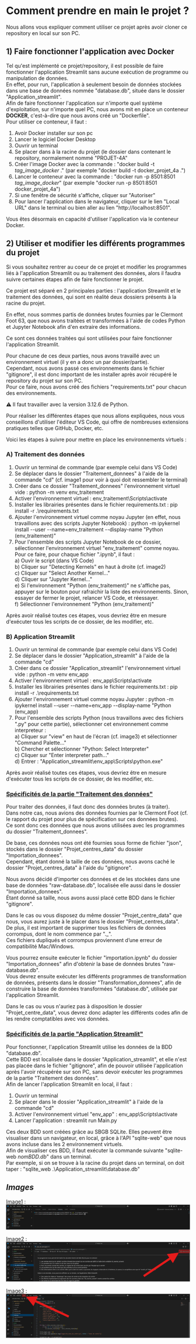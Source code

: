 # Comment prendre en main le projet ?

Nous allons vous expliquer comment utiliser ce projet après avoir cloner ce repository en local sur son PC.


## 1) Faire fonctionner l'application avec Docker

Tel qu'est implémenté ce projet/repository, il est possible de faire fonctionner l'application Streamlit sans aucune exécution de programme ou manipulation de données.  
En effet, pour run, l'application à seulement besoin de données stockées dans une base de données nommée "database.db", située dans le dossier "Application_streamlit".  
Afin de faire fonctionner l'application sur n'importe quel système d'exploitation, sur n'importe quel PC, nous avons mit en place un conteneur **DOCKER**, c'est-à-dire que nous avons créé un "Dockerfile".  
Pour utiliser ce conteneur, il faut :
1) Avoir Docker installer sur son pc
2) Lancer le logiciel Docker Desktop
3) Ouvrir un terminal
4) Se placer dans à la racine du projet (le dossier dans contenant le repository, normalement nommé "PROJET-4A"
5) Créer l'image Docker avec la commande : "docker build -t *tag_image_docker* ." (par exemple "docker build -t docker_projet_4a .")
6) Lancer le conteneur avec la commande : "docker run -p 8501:8501 *tag_image_docker*" (par exemple "docker run -p 8501:8501 docker_projet_4a")
7) Si une fenêtre de sécurité s'affiche, cliquer sur "Autoriser"
8) Pour lancer l'application dans le navigateur, cliquer sur le lien "Local URL" dans le terminal ou bien aller au lien "http://localhost:8501".

Vous êtes désormais en capacité d'utiliser l'application via le conteneur Docker.


## 2) Utiliser et modifier les différents programmes du projet
Si vous souhaitez rentrer au coeur de ce projet et modifier les programmes liés à l'application Streamlit ou au traitement des données, alors il faudra suivre certaines étapes afin de faire fonctionner le projet.

Ce projet est séparé en 2 principales parties : l'application Streamlit et le traitement des données, qui sont en réalité deux dossiers présents à la racine du projet.

En effet, nous sommes partis de données brutes fournies par le Clermont Foot 63, que nous avons traitées et transformées à l'aide de codes Python et Jupyter Notebook afin d'en extraire des informations.

Ce sont ces données traitées qui sont utilisées pour faire fonctionner l'application Streamlit.

Pour chacune de ces deux parties, nous avons travaillé avec un environnement virtuel (il y en a donc un par dossier/partie).  
Cependant, nous avons passé ces environnements dans le fichier "gitignore", il est donc important de les installer après avoir récupéré le repository du projet sur son PC.  
Pour ce faire, nous avons créé des fichiers "requirements.txt" pour chacun des environnements.

⚠️ Il faut travailler avec la version 3.12.6 de Python.

Pour réaliser les différentes étapes que nous allons expliquées, nous vous conseillons d'utiliser l'éditeur VS Code, qui offre de nombreuses extensions pratiques telles que GitHub, Docker, etc.

Voici les étapes à suivre pour mettre en place les environnements virtuels :

### A) Traitement des données

1) Ouvrir un terminal de commande (par exemple celui dans VS Code)
2) Se déplacer dans le dossier "Traitement_donnees" à l'aide de la commande "cd" (cf. image1 pour voir à quoi doit ressembler le terminal)
3) Créer dans ce dossier "Traitement_donnees" l'environnement virtuel vide : python -m venv env_traitement
4) Activer l'environnement virtuel : env_traitement\Scripts\activate
5) Installer les librairies présentes dans le fichier requirements.txt : pip install -r .\requirements.txt
6) Ajouter l'environnement virtuel comme noyau Jupyter (en effet, nous travaillons avec des scripts Jupyter Notebook) : python -m ipykernel install --user --name=env_traitement --display-name "Python (env_traitement)"
7) Pour l'ensemble des scripts Jupyter Notebook de ce dossier, sélectionner l'environnement virtuel "env_traitement" comme noyau.  
Pour ce faire, pour chaque fichier ".ipynb", il faut :  
a) Ouvir le script (dans VS Code)  
b) Cliquer sur "Detecting Kernels" en haut à droite (cf. image2)  
c) Cliquer sur "Select Another Kernel..."  
d) Cliquer sur "Jupyter Kernel..."  
e) Si l'environnement "Python (env_traitement)" ne s'affiche pas, appuyer sur le bouton pour rafraichir la liste des environnements. Sinon, essayer de fermer le projet, relancer VS Code, et réessayer.  
f) Sélectionner l'environnement "Python (env_traitement)"  

Après avoir réalisé toutes ces étapes, vous devriez être en mesure d'exécuter tous les scripts de ce dossier, de les modifier, etc.


### B) Application Streamlit

1) Ouvrir un terminal de commande (par exemple celui dans VS Code)
2) Se déplacer dans le dossier "Application_streamlit" à l'aide de la commande "cd"
3) Créer dans ce dossier "Application_streamlit" l'environnement virtuel vide : python -m venv env_app
4) Activer l'environnement virtuel : env_app\Scripts\activate
5) Installer les librairies présentes dans le fichier requirements.txt : pip install -r .\requirements.txt
6) Ajouter l'environnement virtuel comme noyau Jupyter : python -m ipykernel install --user --name=env_app --display-name "Python (env_app) 
7) Pour l'ensemble des scripts Python (nous travaillons avec des fichiers ".py" pour cette partie), sélectionner cet environnement comme interpreteur :  
a) Cliquer sur "view" en haut de l'écran (cf. image3) et sélectionner "Command Palette..."  
b) Chercher et sélectionner "Python: Select Interpreter"  
c) Cliquer sur "Enter interpreter path..."  
d) Entrer : "Application_streamlit\env_app\Scripts\python.exe"

Après avoir réalisé toutes ces étapes, vous devriez être en mesure d'exécuter tous les scripts de ce dossier, de les modifier, etc.


### <ins> Spécificités de la partie "Traitement des données" </ins>

Pour traiter des données, il faut donc des données brutes (à traiter).  
Dans notre cas, nous avions des données fournies par le Clermont Foot (cf. le rapport du projet pour plus de spécification sur ces données brutes).  
Ce sont donc ces données que nous avons utilisées avec les programmes du dossier "Traitement_donnees".

De base, ces données nous ont été fournies sous forme de fichier "json", stockés dans le dossier "Projet_centres_data" du dossier "Importation_donnees".  
Cependant, étant donné la taille de ces données, nous avons caché le dossier "Projet_centres_data" à l'aide du "gitignore".

Nous avons décidé d'importer ces données et de les stockées dans une base de données "raw-database.db", localisée elle aussi dans le dossier "Importation_donnees".  
Étant donné sa taille, nous avons aussi placé cette BDD dans le fichier "gitignore".

Dans le cas ou vous disposez du même dossier "Projet_centre_data" que nous, vous aurez juste à le placer dans le dossier "Projet_centres_data".  
De plus, il est important de supprimer tous les fichiers de données corrompus, dont le nom commence par "._".  
Ces fichiers dupliqués et corrompus proviennent d’une erreur de compatibilité Mac/Windows.

Vous pourrez ensuite exécuter le fichier "importation.ipynb" du dossier "Importation_donnees" afin d'obtenir la base de données brutes "raw-database.db".  
Vous devrez ensuite exécuter les différents programmes de transformation de données, présents dans le dossier "Transformation_donnees", afin de construire la base de données transformées "database.db", utilisée par l'application Streamlit.

Dans le cas ou vous n'auriez pas à disposition le dossier "Projet_centre_data", vous devrez donc adapter les différents codes afin de les rendre comptatibles avec vos données.


### <ins> Spécificités de la partie "Application Streamlit" </ins>

Pour fonctionner, l'application Streamlit utilise les données de la BDD "database.db".  
Cette BDD est localisée dans le dossier "Application_streamlit", et elle n'est pas placée dans le fichier "gitignore", afin de pouvoir utilisée l'application après l'avoir récupérée sur son PC, sans devoir exécuter les programmes de la partie "Traitement des données".  
Afin de lancer l'application Streamlit en local, il faut :
1) Ouvrir un terminal
2) Se placer dans le dossier "Application_streamlit" à l'aide de la commande "cd"
3) Activer l'environnement virtuel "env_app" : env_app\Scripts\activate
4) Lancer l'application : streamlit run Main.py

Ces deux BDD sont créées grâce au SBGB SQLite. Elles peuvent être visualiser dans un navigateur, en local, grâce à l'API "sqlite-web" que nous avons incluse dans les 2 environnement virtuels.  
Afin de visualiser ces BDD, il faut exécuter la commande suivante "sqlite-web *nomBDD.db*" dans un terminal.  
Par exemple, si on se trouve à la racine du projet dans un terminal, on doit taper : "sqlite_web .\Application_streamlit\database.db"


## *Images*



<ins>Image1</ins> : ![](assets/images/image1.png)

<ins>Image2</ins> : ![](assets/images/image2.png)

<ins>Image3</ins> : ![](assets/images/image3.png)
